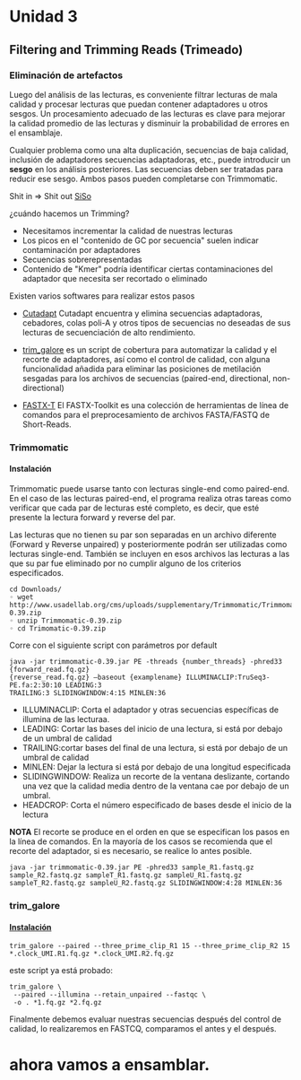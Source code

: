 
# Unidad 3

## Filtering and Trimming Reads (Trimeado)
### Eliminación de artefactos

  Luego del análisis de las lecturas, es conveniente filtrar lecturas de mala calidad y
procesar lecturas que puedan contener adaptadores u otros sesgos. Un procesamiento
adecuado de las lecturas es clave para mejorar la calidad promedio de las lecturas y disminuir
la probabilidad de errores en el ensamblaje.

  Cualquier problema como una alta duplicación, secuencias de baja calidad, inclusión de adaptadores
secuencias adaptadoras, etc., puede introducir un **sesgo** en los análisis posteriores. Las secuencias deben ser
tratadas para reducir ese sesgo. Ambos pasos pueden completarse con Trimmomatic.

Shit in => Shit out [SiSo](https://www.urbandictionary.com/define.php?term=siso)

¿cuándo hacemos un Trimming?

+ Necesitamos incrementar la calidad de nuestras lecturas
+ Los picos en el "contenido de GC por secuencia" suelen indicar contaminación por adaptadores
+ Secuencias sobrerepresentadas
+ Contenido de "Kmer" podría identificar ciertas contaminaciones del adaptador que necesita ser recortado o eliminado

Existen varios softwares para realizar estos pasos

* [Cutadapt](https://cutadapt.readthedocs.io/en/stable/index.html)
  Cutadapt encuentra y elimina secuencias adaptadoras, cebadores, colas poli-A y otros tipos de secuencias no deseadas de sus lecturas de secuenciación de alto rendimiento.

* [trim_galore](https://github.com/FelixKrueger/TrimGalore/blob/master/Docs/Trim_Galore_User_Guide.md)
  es un script de cobertura para automatizar la calidad y el recorte de adaptadores, así como el control de calidad, con alguna funcionalidad añadida para eliminar las posiciones de metilación sesgadas para los archivos de secuencias (paired-end, directional, non-directional)

* [FASTX-T](http://hannonlab.cshl.edu/fastx_toolkit/)
  El FASTX-Toolkit es una colección de herramientas de línea de comandos para el preprocesamiento de archivos FASTA/FASTQ de Short-Reads.



### Trimmomatic
#### Instalación

Trimmomatic puede usarse tanto con lecturas single-end como paired-end. En el caso
de las lecturas paired-end, el programa realiza otras tareas como verificar que cada par de
lecturas esté completo, es decir, que esté presente la lectura forward y reverse del par.

Las lecturas que no tienen su par son separadas en un archivo diferente (Forward y
Reverse unpaired) y posteriormente podrán ser utilizadas como lecturas single-end. También
se incluyen en esos archivos las lecturas a las que su par fue eliminado por no cumplir alguno
de los criterios especificados.

```
cd Downloads/
◦ wget http://www.usadellab.org/cms/uploads/supplementary/Trimmomatic/Trimmomatic-0.39.zip
◦ unzip Trimmomatic-0.39.zip
◦ cd Trimomatic-0.39.zip
```
Corre con el siguiente script con parámetros por default
```
java -jar trimmomatic-0.39.jar PE -threads {number_threads} -phred33 {forward_read.fq.gz}
{reverse_read.fq.gz} –baseout {examplename} ILLUMINACLIP:TruSeq3-PE.fa:2:30:10 LEADING:3
TRAILING:3 SLIDINGWINDOW:4:15 MINLEN:36
```

+ ILLUMINACLIP: Corta el adaptador y otras secuencias específicas de illumina de las lecturaa.
+ LEADING: Cortar las bases del inicio de una lectura, si está por debajo de un umbral de calidad
+ TRAILING:cortar bases del final de una lectura, si está por debajo de un umbral de calidad
+ MINLEN: Dejar la lectura si está por debajo de una longitud especificada
+ SLIDINGWINDOW: Realiza un recorte de la ventana deslizante, cortando una vez que la calidad media dentro de la ventana cae por debajo de un umbral.
+ HEADCROP: Corta el número especificado de bases desde el inicio de la lectura

**NOTA** El recorte se produce en el orden en que se especifican los pasos en la línea de comandos. En la mayoría de los casos se recomienda que el recorte del adaptador, si es necesario, se realice lo antes posible.

```
java -jar trimmomatic-0.39.jar PE -phred33 sample_R1.fastq.gz sample_R2.fastq.gz sampleT_R1.fastq.gz sampleU_R1.fastq.gz sampleT_R2.fastq.gz sampleU_R2.fastq.gz SLIDINGWINDOW:4:28 MINLEN:36
```



### trim_galore
#### [Instalación](https://anaconda.org/bioconda/trim-galore)

```
trim_galore --paired --three_prime_clip_R1 15 --three_prime_clip_R2 15 *.clock_UMI.R1.fq.gz *.clock_UMI.R2.fq.gz
```

este script ya está probado:

```
trim_galore \
 --paired --illumina --retain_unpaired --fastqc \
 -o . *1.fq.gz *2.fq.gz
```

Finalmente debemos evaluar nuestras secuencias después del control de calidad, lo realizaremos 
en FASTCQ, comparamos el antes y el después.


# ahora vamos a ensamblar.



